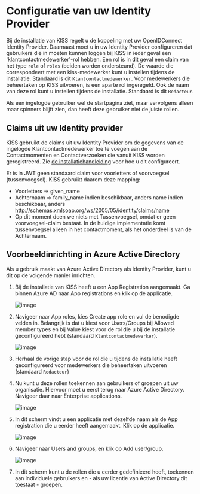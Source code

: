 # Configuratie van uw Identity Provider
Bij de installatie van KISS regelt u de koppeling met uw OpenIDConnect Identity Provider. Daarnaast moet u in uw Identity Provider configureren dat gebruikers die in moeten kunnen loggen bij KISS in ieder geval een 'klantcontactmedewerker'-rol hebben. Een rol is in dit geval een claim van het type `role` of `roles` (beiden worden ondersteund). De waarde die correspondeert met een kiss-medewerker kunt u instellen tijdens de installatie. Standaard is dit `Klantcontactmedewerker`. Voor medewerkers die beheertaken op KISS uitvoeren, is een aparte rol ingeregeld. Ook de naam van deze rol kunt u instellen tijdens de installatie. Standaard is dit `Redacteur`. 

Als een ingelogde gebruiker wel de startpagina ziet, maar vervolgens alleen maar spinners blijft zien, dan heeft deze gebruiker niet de juiste rollen. 

## Claims uit uw Identity provider
KISS gebruikt de claims uit uw Identity Provider om de gegevens van de ingelogde Klantcontactmedewerker toe te voegen aan de Contactmomenten en Contactverzoeken die vanuit KISS worden geregistreerd.
Zie [de installatiehandleiding](INSTALLATION.md#Authenticatie) voor hoe u dit configureert.

Er is in JWT geen standaard claim voor voorletters of voorvoegsel (tussenvoegsel). KISS gebruikt daarom deze mapping:
- Voorletters => given_name
- Achternaam => family_name indien beschikbaar, anders name indien beschikbaar, anders http://schemas.xmlsoap.org/ws/2005/05/identity/claims/name
- Op dit moment doen we niets met Tussenvoegsel, omdat er geen voorvoegsel-claim bestaat. In de huidige implementatie komt tussenvoegsel alleen in het contactmoment, als het onderdeel is van de Achternaam.


## Voorbeeldinrichting in Azure Active Directory
Als u gebruik maakt van Azure Active Directory als Identity Provider, kunt u dit op de volgende manier inrichten.

1. Bij de installatie van KISS heeft u een App Registration aangemaakt. Ga binnen Azure AD naar App registrations en klik op de applicatie.

    ![image](https://raw.githubusercontent.com/Klantinteractie-Servicesysteem/.github/main/docs/images/AzureAD-01.png)

1. Navigeer naar App roles, kies Create app role en vul de benodigde velden in. Belangrijk is dat u kiest voor Users/Groups bij Allowed member types en bij Value kiest voor de rol die u bij de installatie geconfigureerd hebt (standaard `Klantcontactmedewerker`).

    ![image](https://raw.githubusercontent.com/Klantinteractie-Servicesysteem/.github/main/docs/images/AzureAD-02.png)

1. Herhaal de vorige stap voor de rol die u tijdens de installatie heeft geconfigureerd voor medewerkers die beheertaken uitvoeren (standaard `Redacteur`)
1. Nu kunt u deze rollen toekennen aan gebruikers of groepen uit uw organisatie. Hiervoor moet u eerst terug naar Azure Active Directory. Navigeer daar naar Enterprise applications.

    ![image](https://raw.githubusercontent.com/Klantinteractie-Servicesysteem/.github/main/docs/images/AzureAD-03.png)

1. In dit scherm vindt u een applicatie met dezelfde naam als de App registration die u eerder heeft aangemaakt. Klik op de applicatie.

    ![image](https://raw.githubusercontent.com/Klantinteractie-Servicesysteem/.github/main/docs/images/AzureAD-04.png)

1. Navigeer naar Users and groups, en klik op Add user/group.

    ![image](https://raw.githubusercontent.com/Klantinteractie-Servicesysteem/.github/main/docs/images/AzureAD-05.png)

1. In dit scherm kunt u de rollen die u eerder gedefinieerd heeft, toekennen aan individuele gebruikers en - als uw licentie van Active Directory dit toestaat - groepen.